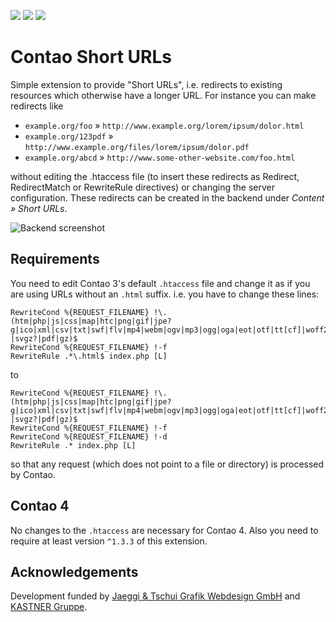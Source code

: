 [![](https://img.shields.io/maintenance/yes/2019.svg)](https://github.com/fritzmg/contao-short-urls)
[![](https://img.shields.io/packagist/v/fritzmg/contao-short-urls.svg)](https://packagist.org/packages/fritzmg/contao-short-urls)
[![](https://img.shields.io/packagist/dt/fritzmg/contao-short-urls.svg)](https://packagist.org/packages/fritzmg/contao-short-urls)

Contao Short URLs
===================

Simple extension to provide "Short URLs", i.e. redirects to existing resources which otherwise have a longer URL. For instance you can make redirects like

* `example.org/foo` » `http://www.example.org/lorem/ipsum/dolor.html`
* `example.org/123pdf` » `http://www.example.org/files/lorem/ipsum/dolor.pdf`
* `example.org/abcd` » `http://www.some-other-website.com/foo.html`

without editing the .htaccess file (to insert these redirects as Redirect, RedirectMatch or RewriteRule directives) or changing the server configuration. These redirects can be created in the backend under _Content » Short URLs_.

![Backend screenshot](https://raw.githubusercontent.com/fritzmg/contao-short-urls/master/screenshot.png)


## Requirements

You need to edit Contao 3's default `.htaccess` file and change it as if you are using URLs without an `.html` suffix. i.e. you have to change these lines:

```
RewriteCond %{REQUEST_FILENAME} !\.(htm|php|js|css|map|htc|png|gif|jpe?g|ico|xml|csv|txt|swf|flv|mp4|webm|ogv|mp3|ogg|oga|eot|otf|tt[cf]|woff2?|svgz?|pdf|gz)$
RewriteCond %{REQUEST_FILENAME} !-f
RewriteRule .*\.html$ index.php [L]
```

to

```
RewriteCond %{REQUEST_FILENAME} !\.(htm|php|js|css|map|htc|png|gif|jpe?g|ico|xml|csv|txt|swf|flv|mp4|webm|ogv|mp3|ogg|oga|eot|otf|tt[cf]|woff2?|svgz?|pdf|gz)$
RewriteCond %{REQUEST_FILENAME} !-f
RewriteCond %{REQUEST_FILENAME} !-d
RewriteRule .* index.php [L]
```

so that any request (which does not point to a file or directory) is processed by Contao.

## Contao 4

No changes to the `.htaccess` are necessary for Contao 4. Also you need to require at least version `^1.3.3` of this extension.


## Acknowledgements

Development funded by [Jaeggi & Tschui Grafik Webdesign GmbH](http://www.jaeggitschui.ch/) and [KASTNER Gruppe](http://www.kastner.at/).
